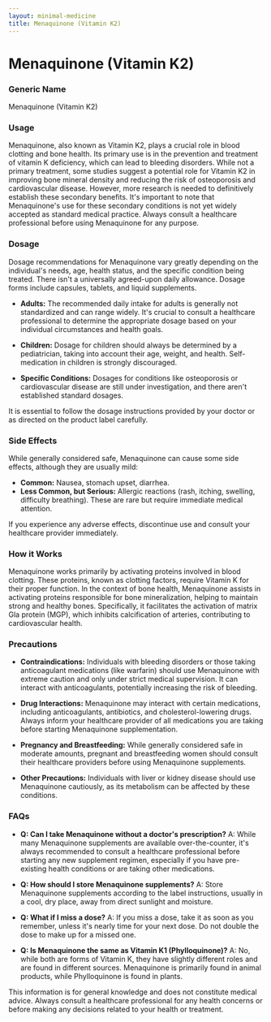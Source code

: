 ```yaml
---
layout: minimal-medicine
title: Menaquinone (Vitamin K2)
---
```


# Menaquinone (Vitamin K2)
### Generic Name
Menaquinone (Vitamin K2)

### Usage
Menaquinone, also known as Vitamin K2, plays a crucial role in blood clotting and bone health.  Its primary use is in the prevention and treatment of vitamin K deficiency, which can lead to bleeding disorders.  While not a primary treatment, some studies suggest a potential role for Vitamin K2 in improving bone mineral density and reducing the risk of osteoporosis and cardiovascular disease.  However, more research is needed to definitively establish these secondary benefits.  It's important to note that Menaquinone's use for these secondary conditions is not yet widely accepted as standard medical practice.  Always consult a healthcare professional before using Menaquinone for any purpose.

### Dosage
Dosage recommendations for Menaquinone vary greatly depending on the individual's needs, age, health status, and the specific condition being treated.  There isn't a universally agreed-upon daily allowance.  Dosage forms include capsules, tablets, and liquid supplements.  

* **Adults:** The recommended daily intake for adults is generally not standardized and can range widely. It's crucial to consult a healthcare professional to determine the appropriate dosage based on your individual circumstances and health goals.

* **Children:** Dosage for children should always be determined by a pediatrician, taking into account their age, weight, and health.  Self-medication in children is strongly discouraged.

* **Specific Conditions:** Dosages for conditions like osteoporosis or cardiovascular disease are still under investigation, and there aren't established standard dosages.

It is essential to follow the dosage instructions provided by your doctor or as directed on the product label carefully.


### Side Effects
While generally considered safe, Menaquinone can cause some side effects, although they are usually mild:

* **Common:** Nausea, stomach upset, diarrhea.
* **Less Common, but Serious:**  Allergic reactions (rash, itching, swelling, difficulty breathing).  These are rare but require immediate medical attention.

If you experience any adverse effects, discontinue use and consult your healthcare provider immediately.


### How it Works
Menaquinone works primarily by activating proteins involved in blood clotting.  These proteins, known as clotting factors, require Vitamin K for their proper function.  In the context of bone health, Menaquinone assists in activating proteins responsible for bone mineralization, helping to maintain strong and healthy bones.  Specifically, it facilitates the activation of matrix Gla protein (MGP), which inhibits calcification of arteries, contributing to cardiovascular health.

### Precautions
* **Contraindications:** Individuals with bleeding disorders or those taking anticoagulant medications (like warfarin) should use Menaquinone with extreme caution and only under strict medical supervision.  It can interact with anticoagulants, potentially increasing the risk of bleeding.

* **Drug Interactions:**  Menaquinone may interact with certain medications, including anticoagulants, antibiotics, and cholesterol-lowering drugs.  Always inform your healthcare provider of all medications you are taking before starting Menaquinone supplementation.

* **Pregnancy and Breastfeeding:** While generally considered safe in moderate amounts, pregnant and breastfeeding women should consult their healthcare providers before using Menaquinone supplements.

* **Other Precautions:**  Individuals with liver or kidney disease should use Menaquinone cautiously, as its metabolism can be affected by these conditions.


### FAQs

* **Q: Can I take Menaquinone without a doctor's prescription?** A:  While many Menaquinone supplements are available over-the-counter, it's always recommended to consult a healthcare professional before starting any new supplement regimen, especially if you have pre-existing health conditions or are taking other medications.

* **Q: How should I store Menaquinone supplements?** A: Store Menaquinone supplements according to the label instructions, usually in a cool, dry place, away from direct sunlight and moisture.

* **Q: What if I miss a dose?** A:  If you miss a dose, take it as soon as you remember, unless it's nearly time for your next dose. Do not double the dose to make up for a missed one.


* **Q:  Is Menaquinone the same as Vitamin K1 (Phylloquinone)?** A: No, while both are forms of Vitamin K, they have slightly different roles and are found in different sources. Menaquinone is primarily found in animal products, while Phylloquinone is found in plants.


This information is for general knowledge and does not constitute medical advice. Always consult a healthcare professional for any health concerns or before making any decisions related to your health or treatment.
